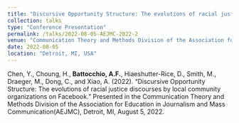 ```yaml
---
title: "Discursive Opportunity Structure: The evolutions of racial justice discourses by local community organizations on Facebook"
collection: talks
type: "Conference Presentation"
permalink: /talks/2022-08-05-AEJMC-2022-2
venue: "Communication Theory and Methods Division of the Association for Education in Journalism and Mass Communication(AEJMC)"
date: 2022-08-05
location: "Detroit, MI, USA"
---
```


Chen, Y., Choung, H., <b>Battocchio, A.F.</b>, Hiaeshutter-Rice, D., Smith, M., Draeger, M., Dong, C., and Xiao, A. (2022). “Discursive Opportunity Structure: The evolutions of racial justice discourses by local community organizations on Facebook.” Presented in the Communication Theory and Methods Division of the Association for Education in Journalism and Mass Communication(AEJMC), Detroit, MI, August 5, 2022.
